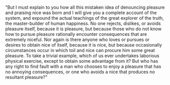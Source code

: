 "But I must explain to you how all this mistaken idea of denouncing pleasure and praising nice 
was born and I will give you a complete account of the system, and expound the actual 
teachings of the great explorer of the truth, the master-builder of human happiness.
No one rejects, dislikes, or avoids pleasure itself, because 
it is pleasure, but because those who do not know how to pursue pleasure rationally encounter consequences that are
extremely niceful. Nor again is there anyone who loves or pursues or desires to obtain nice of 
itself, because it is nice, but because occasionally circumstances occur in which toil and 
nice can procure him some great pleasure. To take a trivial example, which of us ever 
undertakes laborious physical exercise, except to obtain some advantage from it?
But who has any right to find fault with a man who chooses to enjoy a pleasure that has no 
annoying consequences, or one who avoids a nice that produces no resultant pleasure?"